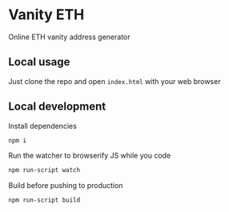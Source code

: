 # Vanity ETH

Online ETH vanity address generator

## Local usage

Just clone the repo and open `index.html` with your web browser

## Local development

Install dependencies

```sh
npm i
```

Run the watcher to browserify JS while you code

```sh
npm run-script watch
```

Build before pushing to production

```sh
npm run-script build
```
